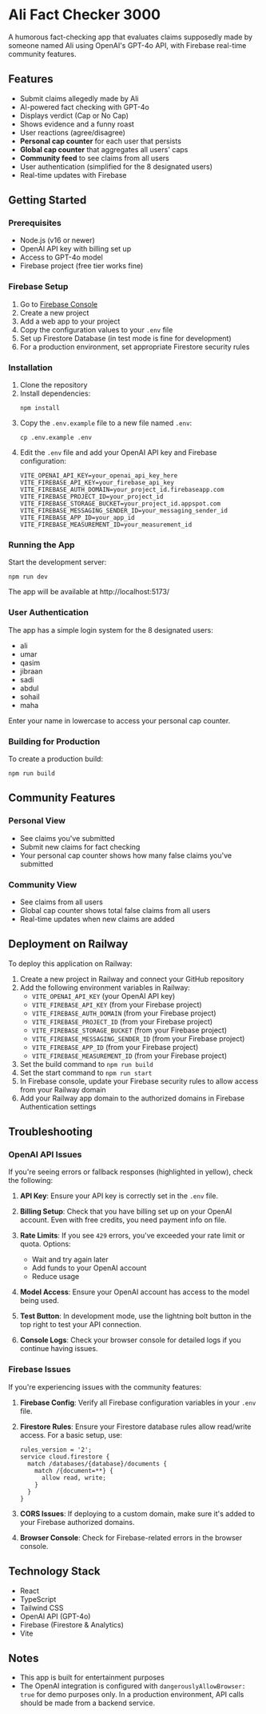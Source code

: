 # Ali Fact Checker 3000

A humorous fact-checking app that evaluates claims supposedly made by someone named Ali using OpenAI's GPT-4o API, with Firebase real-time community features.

## Features

- Submit claims allegedly made by Ali
- AI-powered fact checking with GPT-4o 
- Displays verdict (Cap or No Cap)
- Shows evidence and a funny roast
- User reactions (agree/disagree)
- **Personal cap counter** for each user that persists
- **Global cap counter** that aggregates all users' caps
- **Community feed** to see claims from all users
- User authentication (simplified for the 8 designated users)
- Real-time updates with Firebase

## Getting Started

### Prerequisites

- Node.js (v16 or newer)
- OpenAI API key with billing set up
- Access to GPT-4o model
- Firebase project (free tier works fine)

### Firebase Setup

1. Go to [Firebase Console](https://console.firebase.google.com/)
2. Create a new project
3. Add a web app to your project
4. Copy the configuration values to your `.env` file
5. Set up Firestore Database (in test mode is fine for development)
6. For a production environment, set appropriate Firestore security rules

### Installation

1. Clone the repository
2. Install dependencies:
   ```
   npm install
   ```
3. Copy the `.env.example` file to a new file named `.env`:
   ```
   cp .env.example .env
   ```
4. Edit the `.env` file and add your OpenAI API key and Firebase configuration:
   ```
   VITE_OPENAI_API_KEY=your_openai_api_key_here
   VITE_FIREBASE_API_KEY=your_firebase_api_key
   VITE_FIREBASE_AUTH_DOMAIN=your_project_id.firebaseapp.com
   VITE_FIREBASE_PROJECT_ID=your_project_id
   VITE_FIREBASE_STORAGE_BUCKET=your_project_id.appspot.com
   VITE_FIREBASE_MESSAGING_SENDER_ID=your_messaging_sender_id
   VITE_FIREBASE_APP_ID=your_app_id
   VITE_FIREBASE_MEASUREMENT_ID=your_measurement_id
   ```

### Running the App

Start the development server:
```
npm run dev
```

The app will be available at http://localhost:5173/

### User Authentication

The app has a simple login system for the 8 designated users:
- ali
- umar
- qasim
- jibraan
- sadi
- abdul
- sohail
- maha

Enter your name in lowercase to access your personal cap counter.

### Building for Production

To create a production build:
```
npm run build
```

## Community Features

### Personal View
- See claims you've submitted
- Submit new claims for fact checking
- Your personal cap counter shows how many false claims you've submitted

### Community View
- See claims from all users
- Global cap counter shows total false claims from all users
- Real-time updates when new claims are added

## Deployment on Railway

To deploy this application on Railway:

1. Create a new project in Railway and connect your GitHub repository
2. Add the following environment variables in Railway:
   - `VITE_OPENAI_API_KEY` (your OpenAI API key)
   - `VITE_FIREBASE_API_KEY` (from your Firebase project)
   - `VITE_FIREBASE_AUTH_DOMAIN` (from your Firebase project)
   - `VITE_FIREBASE_PROJECT_ID` (from your Firebase project)
   - `VITE_FIREBASE_STORAGE_BUCKET` (from your Firebase project)
   - `VITE_FIREBASE_MESSAGING_SENDER_ID` (from your Firebase project)
   - `VITE_FIREBASE_APP_ID` (from your Firebase project)
   - `VITE_FIREBASE_MEASUREMENT_ID` (from your Firebase project)
3. Set the build command to `npm run build`
4. Set the start command to `npm run start`
5. In Firebase console, update your Firebase security rules to allow access from your Railway domain
6. Add your Railway app domain to the authorized domains in Firebase Authentication settings

## Troubleshooting

### OpenAI API Issues

If you're seeing errors or fallback responses (highlighted in yellow), check the following:

1. **API Key**: Ensure your API key is correctly set in the `.env` file.

2. **Billing Setup**: Check that you have billing set up on your OpenAI account. Even with free credits, you need payment info on file.

3. **Rate Limits**: If you see `429` errors, you've exceeded your rate limit or quota. Options:
   - Wait and try again later
   - Add funds to your OpenAI account
   - Reduce usage

4. **Model Access**: Ensure your OpenAI account has access to the model being used.

5. **Test Button**: In development mode, use the lightning bolt button in the top right to test your API connection.

6. **Console Logs**: Check your browser console for detailed logs if you continue having issues.

### Firebase Issues

If you're experiencing issues with the community features:

1. **Firebase Config**: Verify all Firebase configuration variables in your `.env` file.

2. **Firestore Rules**: Ensure your Firestore database rules allow read/write access. For a basic setup, use:
   ```
   rules_version = '2';
   service cloud.firestore {
     match /databases/{database}/documents {
       match /{document=**} {
         allow read, write;
       }
     }
   }
   ```

3. **CORS Issues**: If deploying to a custom domain, make sure it's added to your Firebase authorized domains.

4. **Browser Console**: Check for Firebase-related errors in the browser console.

## Technology Stack

- React
- TypeScript
- Tailwind CSS
- OpenAI API (GPT-4o)
- Firebase (Firestore & Analytics)
- Vite

## Notes

- This app is built for entertainment purposes
- The OpenAI integration is configured with `dangerouslyAllowBrowser: true` for demo purposes only. In a production environment, API calls should be made from a backend service. 
